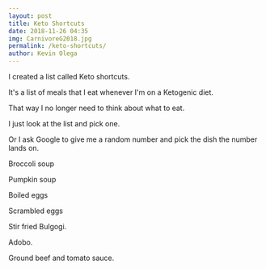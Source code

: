 ```yaml
---
layout: post 
title: Keto Shortcuts
date: 2018-11-26 04:35
img: CarnivoreG2018.jpg
permalink: /keto-shortcuts/ 
author: Kevin Olega 
---
```

I created a list called Keto shortcuts.

It's a list of meals that I eat whenever I'm on a Ketogenic diet.

That way I no longer need to think about what to eat.

I just look at the list and pick one.

Or I ask Google to give me a random number and pick the dish the number lands on.

Broccoli soup

Pumpkin soup

Boiled eggs

Scrambled eggs

Stir fried Bulgogi.

Adobo.

Ground beef and tomato sauce.